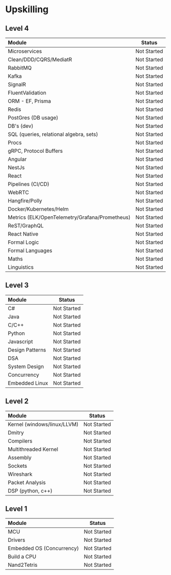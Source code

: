 # Upskilling

## Level 4
| Module              | Status |
| :---------------- | :------: |
| Microservices       |   Not Started   |
| Clean/DDD/CQRS/MediatR       |   Not Started   |
| RabbitMQ       |   Not Started   |
| Kafka       |   Not Started   |
| SignalR       |   Not Started   |
| FluentValidation       |   Not Started   |
| ORM - EF, Prisma       |   Not Started   |
| Redis       |   Not Started   |
| PostGres (DB usage)       |   Not Started   |
| DB's (dev)       |   Not Started   |
| SQL (queries, relational algebra, sets)       |   Not Started   |
| Procs       |   Not Started   |
| gRPC, Protocol Buffers       |   Not Started   |
| Angular       |   Not Started   |
| NestJs       |   Not Started   |
| React       |   Not Started   |
| Pipelines (CI/CD)       |   Not Started   |
| WebRTC       |   Not Started   |
| Hangfire/Polly       |   Not Started   |
| Docker/Kubernetes/Helm       |   Not Started   |
| Metrics (ELK/OpenTelemetry/Grafana/Prometheus)       |   Not Started   |
| ReST/GraphQL       |   Not Started   |
| React Native       |   Not Started   |
| Formal Logic       |   Not Started   |
| Formal Languages       |   Not Started   |
| Maths       |   Not Started   |
| Linguistics       |   Not Started   |

## Level 3
| Module              | Status |
| :---------------- | :------: |
| C#       |   Not Started   |
| Java       |   Not Started   |
| C/C++      |   Not Started   |
| Python      |   Not Started   |
| Javascript       |   Not Started   |
| Design Patterns       |   Not Started   |
| DSA       |   Not Started   |
| System Design       |   Not Started   |
| Concurrency       |   Not Started   |
| Embedded Linux       |   Not Started   |


## Level 2
| Module              | Status |
| :---------------- | :------: |
| Kernel (windows/linux/LLVM)       |   Not Started   |
| Dmitry           |   Not Started    |
| Compilers   |  Not Started    |
| Multithreaded Kernel |  Not Started    |
| Assembly |  Not Started    |
| Sockets |  Not Started    |
| Wireshark |  Not Started    |
| Packet Analysis |  Not Started    |
| DSP (python, c++) |  Not Started    |

## Level 1
| Module              | Status |
| :---------------- | :------: |
| MCU       |   Not Started   |
| Drivers           |   Not Started    |
| Embedded OS (Concurrency)    |  Not Started    |
| Build a CPU |  Not Started    |
| Nand2Tetris |  Not Started    |